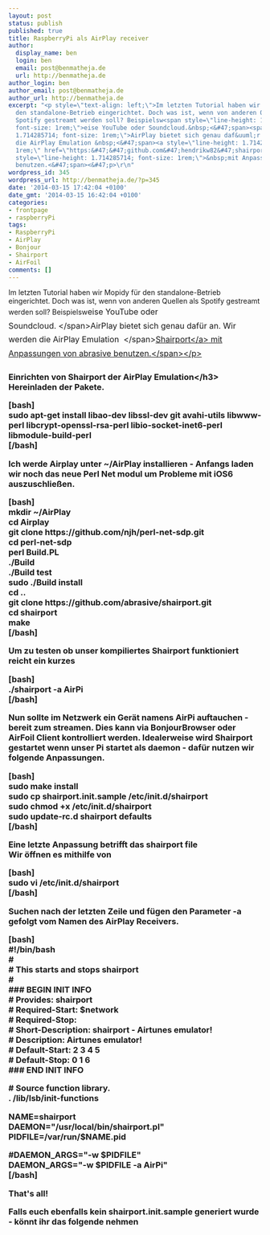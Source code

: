```yaml
---
layout: post
status: publish
published: true
title: RaspberryPi als AirPlay receiver
author:
  display_name: ben
  login: ben
  email: post@benmatheja.de
  url: http://benmatheja.de
author_login: ben
author_email: post@benmatheja.de
author_url: http://benmatheja.de
excerpt: "<p style=\"text-align: left;\">Im letzten Tutorial haben wir Mopidy f&uuml;r
  den standalone-Betrieb eingerichtet. Doch was ist, wenn von anderen Quellen als
  Spotify gestreamt werden soll? Beispielsw<span style=\"line-height: 1.714285714;
  font-size: 1rem;\">eise YouTube oder Soundcloud.&nbsp;<&#47;span><span style=\"line-height:
  1.714285714; font-size: 1rem;\">AirPlay bietet sich genau daf&uuml;r an. Wir werden
  die AirPlay Emulation &nbsp;<&#47;span><a style=\"line-height: 1.714285714; font-size:
  1rem;\" href=\"https:&#47;&#47;github.com&#47;hendrikw82&#47;shairport\">Shairport<&#47;a><span
  style=\"line-height: 1.714285714; font-size: 1rem;\">&nbsp;mit Anpassungen von abrasive
  benutzen.<&#47;span><&#47;p>\r\n"
wordpress_id: 345
wordpress_url: http://benmatheja.de/?p=345
date: '2014-03-15 17:42:04 +0100'
date_gmt: '2014-03-15 16:42:04 +0100'
categories:
- frontpage
- raspberryPi
tags:
- RaspberryPi
- AirPlay
- Bonjour
- Shairport
- AirFoil
comments: []
---
```

<p style="text-align: left;">Im letzten Tutorial haben wir Mopidy f&uuml;r den standalone-Betrieb eingerichtet. Doch was ist, wenn von anderen Quellen als Spotify gestreamt werden soll? Beispielsw<span style="line-height: 1.714285714; font-size: 1rem;">eise YouTube oder Soundcloud.&nbsp;<&#47;span><span style="line-height: 1.714285714; font-size: 1rem;">AirPlay bietet sich genau daf&uuml;r an. Wir werden die AirPlay Emulation &nbsp;<&#47;span><a style="line-height: 1.714285714; font-size: 1rem;" href="https:&#47;&#47;github.com&#47;hendrikw82&#47;shairport">Shairport<&#47;a><span style="line-height: 1.714285714; font-size: 1rem;">&nbsp;mit Anpassungen von abrasive benutzen.<&#47;span><&#47;p><br />
<a id="more"></a><a id="more-345"></a></p>
<h3>Einrichten von Shairport der AirPlay Emulation<&#47;h3><br />
Hereinladen der Pakete.</p>
<p>[bash]<br />
sudo apt-get install libao-dev libssl-dev git avahi-utils libwww-perl libcrypt-openssl-rsa-perl libio-socket-inet6-perl  libmodule-build-perl<br />
[&#47;bash]</p>
<p>Ich werde Airplay unter ~&#47;AirPlay installieren - Anfangs laden wir noch das neue Perl Net modul um Probleme mit iOS6 auszuschlie&szlig;en.</p>
<p>[bash]<br />
mkdir ~&#47;AirPlay<br />
cd Airplay<br />
git clone https:&#47;&#47;github.com&#47;njh&#47;perl-net-sdp.git<br />
cd perl-net-sdp<br />
perl Build.PL<br />
.&#47;Build<br />
.&#47;Build test<br />
sudo .&#47;Build install<br />
cd ..<br />
git clone https:&#47;&#47;github.com&#47;abrasive&#47;shairport.git<br />
cd shairport<br />
make<br />
[&#47;bash]</p>
<p>Um zu testen ob unser kompiliertes Shairport funktioniert reicht ein kurzes</p>
<p>[bash]<br />
.&#47;shairport -a AirPi<br />
[&#47;bash]</p>
<p>Nun sollte im Netzwerk ein Ger&auml;t namens AirPi auftauchen - bereit zum streamen. Dies kann via BonjourBrowser oder AirFoil Client kontrolliert werden. Idealerweise wird Shairport gestartet wenn unser Pi startet als daemon - daf&uuml;r nutzen wir folgende Anpassungen.</p>
<p>[bash]<br />
sudo make install<br />
sudo cp shairport.init.sample &#47;etc&#47;init.d&#47;shairport<br />
sudo chmod +x &#47;etc&#47;init.d&#47;shairport<br />
sudo update-rc.d shairport defaults<br />
[&#47;bash]</p>
<p>Eine letzte Anpassung betrifft das shairport file<br />
Wir &ouml;ffnen es mithilfe von</p>
<p>[bash]<br />
sudo vi &#47;etc&#47;init.d&#47;shairport<br />
[&#47;bash]</p>
<p>Suchen nach der letzten Zeile und f&uuml;gen den Parameter -a gefolgt vom Namen des AirPlay Receivers.</p>
<p>[bash]<br />
#!&#47;bin&#47;bash<br />
#<br />
# This starts and stops shairport<br />
#<br />
### BEGIN INIT INFO<br />
# Provides:          shairport<br />
# Required-Start:    $network<br />
# Required-Stop:<br />
# Short-Description: shairport - Airtunes emulator!<br />
# Description:       Airtunes emulator!<br />
# Default-Start:     2 3 4 5<br />
# Default-Stop:      0 1 6<br />
### END INIT INFO</p>
<p># Source function library.<br />
. &#47;lib&#47;lsb&#47;init-functions</p>
<p>NAME=shairport<br />
DAEMON="&#47;usr&#47;local&#47;bin&#47;shairport.pl"<br />
PIDFILE=&#47;var&#47;run&#47;$NAME.pid</p>
<p>#DAEMON_ARGS="-w $PIDFILE"<br />
DAEMON_ARGS="-w $PIDFILE -a AirPi"<br />
[&#47;bash]</p>
<p>That's all!</p>
<p>Falls euch ebenfalls kein shairport.init.sample generiert wurde - k&ouml;nnt ihr das folgende nehmen<br />
<script type="text&#47;javascript" src="https:&#47;&#47;gist.github.com&#47;BenMatheja&#47;9598380.js"><&#47;script></p>

